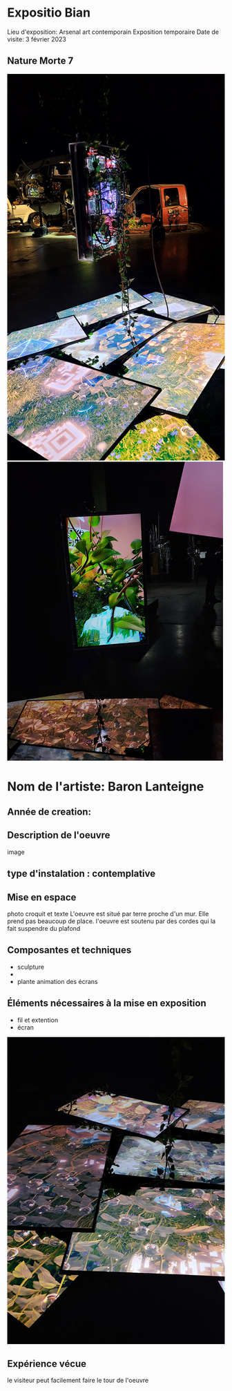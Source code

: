 #  Expositio Bian 
Lieu d'exposition: Arsenal art contemporain
Exposition temporaire
Date de visite: 3 février 2023
## Nature Morte 7
![](media/oeuvre_nature_bian.png)
![](media/derriere.png)

# Nom de l'artiste: Baron Lanteigne
## Année de creation:
## Description de l'oeuvre
image
## type d'instalation : contemplative
## Mise en espace
photo croquit et texte
L'oeuvre est situé par terre proche d'un mur. Elle prend pas beaucoup de place. l'oeuvre est soutenu par des cordes qui la fait suspendre du plafond 
## Composantes et techniques
- sculpture 
- 
- plante
animation des écrans
## Éléments nécessaires à la mise en exposition
- fil et extention
- écran

![](media/oeuvre_ecran.png)

## Expérience vécue
le visiteur peut facilement faire le tour de l'oeuvre 

